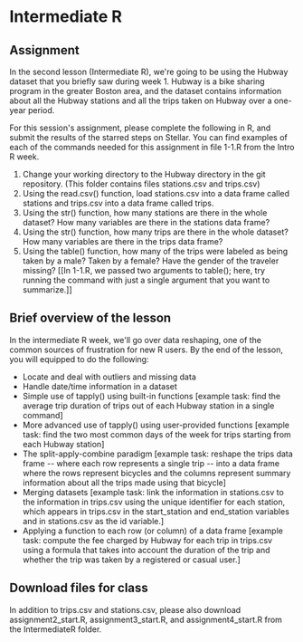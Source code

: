 # Intermediate R

## Assignment

In the second lesson (Intermediate R), we're going to be using the Hubway dataset that you briefly saw during week 1. Hubway is a bike sharing program in the greater Boston area, and the dataset contains information about all the Hubway stations and all the trips taken on Hubway over a one-year period.

For this session's assignment, please complete the following in R, and submit the results of the starred steps on Stellar. You can find examples of each of the commands needed for this assignment in file 1-1.R from the Intro R week. 

1. Change your working directory to the Hubway directory in the git repository. (This folder contains files stations.csv and trips.csv)
2. Using the read.csv() function, load stations.csv into a data frame called stations and trips.csv into a data frame called trips. 
3. Using the str() function, how many stations are there in the whole dataset? How many variables are there in the stations data frame?
4. Using the str() function, how many trips are there in the whole dataset? How many variables are there in the trips data frame?
5. Using the table() function, how many of the trips were labeled as being taken by a male? Taken by a female? Have the gender of the traveler missing?  [[In 1-1.R, we passed two arguments to table(); here, try running the command with just a single argument that you want to summarize.]]

## Brief overview of the lesson

In the intermediate R week, we'll go over data reshaping, one of the common sources of frustration for new R users. By the end of the lesson, you will equipped to do the following:
- Locate and deal with outliers and missing data
- Handle date/time information in a dataset
- Simple use of tapply() using built-in functions [example task: find the average trip duration of trips out of each Hubway station in a single command]
- More advanced use of tapply() using user-provided functions [example task: find the two most common days of the week for trips starting from each Hubway station]
- The split-apply-combine paradigm [example task: reshape the trips data frame -- where each row represents a single trip -- into a data frame where the rows represent bicycles and the columns represent summary information about all the trips made using that bicycle]
- Merging datasets [example task: link the information in stations.csv to the information in trips.csv using the unique identifier for each station, which appears in trips.csv in the start_station and end_station variables and in stations.csv as the id variable.]
- Applying a function to each row (or column) of a data frame [example task: compute the fee charged by Hubway for each trip in trips.csv using a formula that takes into account the duration of the trip and whether the trip was taken by a registered or casual user.]

## Download files for class
In addition to trips.csv and stations.csv, please also download assignment2_start.R, assignment3_start.R, and assignment4_start.R from the IntermediateR folder.
